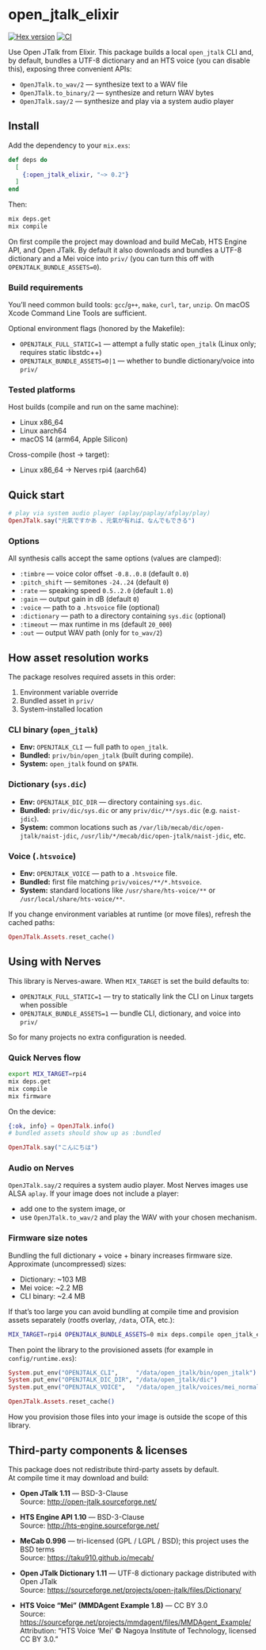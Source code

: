 # open_jtalk_elixir

[![Hex version](https://img.shields.io/hexpm/v/open_jtalk_elixir.svg "Hex version")](https://hex.pm/packages/open_jtalk_elixir)
[![CI](https://github.com/mnishiguchi/open_jtalk_elixir/actions/workflows/ci.yml/badge.svg)](https://github.com/mnishiguchi/open_jtalk_elixir/actions/workflows/ci.yml)

<!-- MODULEDOC -->

Use Open JTalk from Elixir. This package builds a local `open_jtalk` CLI and,
by default, bundles a UTF-8 dictionary and an HTS voice (you can disable this),
exposing three convenient APIs:

- `OpenJTalk.to_wav/2` — synthesize text to a WAV file
- `OpenJTalk.to_binary/2` — synthesize and return WAV bytes
- `OpenJTalk.say/2` — synthesize and play via a system audio player

## Install

Add the dependency to your `mix.exs`:

```elixir
def deps do
  [
    {:open_jtalk_elixir, "~> 0.2"}
  ]
end
```

Then:

```bash
mix deps.get
mix compile
```

On first compile the project may download and build MeCab, HTS Engine API,
and Open JTalk. By default it also downloads and bundles a UTF-8 dictionary
and a Mei voice into `priv/` (you can turn this off with
`OPENJTALK_BUNDLE_ASSETS=0`).

### Build requirements

You’ll need common build tools: `gcc`/`g++`, `make`, `curl`, `tar`, `unzip`.
On macOS Xcode Command Line Tools are sufficient.

Optional environment flags (honored by the Makefile):

- `OPENJTALK_FULL_STATIC=1` — attempt a fully static `open_jtalk` (Linux only; requires static libstdc++)
- `OPENJTALK_BUNDLE_ASSETS=0|1` — whether to bundle dictionary/voice into `priv/`

### Tested platforms

Host builds (compile and run on the same machine):

- Linux x86_64
- Linux aarch64
- macOS 14 (arm64, Apple Silicon)

Cross-compile (host → target):

- Linux x86_64 → Nerves rpi4 (aarch64)

## Quick start

```elixir
# play via system audio player (aplay/paplay/afplay/play)
OpenJTalk.say("元氣ですかあ 、元氣が有れば、なんでもできる")
```

### Options

All synthesis calls accept the same options (values are clamped):

- `:timbre` — voice color offset `-0.8..0.8` (default `0.0`)
- `:pitch_shift` — semitones `-24..24` (default `0`)
- `:rate` — speaking speed `0.5..2.0` (default `1.0`)
- `:gain` — output gain in dB (default `0`)
- `:voice` — path to a `.htsvoice` file (optional)
- `:dictionary` — path to a directory containing `sys.dic` (optional)
- `:timeout` — max runtime in ms (default `20_000`)
- `:out` — output WAV path (only for `to_wav/2`)

<!-- MODULEDOC -->

## How asset resolution works

The package resolves required assets in this order:

1. Environment variable override
2. Bundled asset in `priv/`
3. System-installed location

### CLI binary (`open_jtalk`)

- **Env:** `OPENJTALK_CLI` — full path to `open_jtalk`.
- **Bundled:** `priv/bin/open_jtalk` (built during compile).
- **System:** `open_jtalk` found on `$PATH`.

### Dictionary (`sys.dic`)

- **Env:** `OPENJTALK_DIC_DIR` — directory containing `sys.dic`.
- **Bundled:** `priv/dic/sys.dic` or any `priv/dic/**/sys.dic` (e.g. `naist-jdic`).
- **System:** common locations such as `/var/lib/mecab/dic/open-jtalk/naist-jdic`,
  `/usr/lib/*/mecab/dic/open-jtalk/naist-jdic`, etc.

### Voice (`.htsvoice`)

- **Env:** `OPENJTALK_VOICE` — path to a `.htsvoice` file.
- **Bundled:** first file matching `priv/voices/**/*.htsvoice`.
- **System:** standard locations like `/usr/share/hts-voice/**` or `/usr/local/share/hts-voice/**`.

If you change environment variables at runtime (or move files), refresh the
cached paths:

```elixir
OpenJTalk.Assets.reset_cache()
```

## Using with Nerves

This library is Nerves-aware. When `MIX_TARGET` is set the build defaults to:

- `OPENJTALK_FULL_STATIC=1` — try to statically link the CLI on Linux targets when possible
- `OPENJTALK_BUNDLE_ASSETS=1` — bundle CLI, dictionary, and voice into `priv/`

So for many projects no extra configuration is needed.

### Quick Nerves flow

```bash
export MIX_TARGET=rpi4
mix deps.get
mix compile
mix firmware
```

On the device:

```elixir
{:ok, info} = OpenJTalk.info()
# bundled assets should show up as :bundled

OpenJTalk.say("こんにちは")
```

### Audio on Nerves

`OpenJTalk.say/2` requires a system audio player. Most Nerves images use ALSA
`aplay`. If your image does not include a player:

- add one to the system image, or
- use `OpenJTalk.to_wav/2` and play the WAV with your chosen mechanism.

### Firmware size notes

Bundling the full dictionary + voice + binary increases firmware size. Approximate
(uncompressed) sizes:

- Dictionary: ~103 MB
- Mei voice: ~2.2 MB
- CLI binary: ~2.4 MB

If that’s too large you can avoid bundling at compile time and provision assets
separately (rootfs overlay, `/data`, OTA, etc.):

```bash
MIX_TARGET=rpi4 OPENJTALK_BUNDLE_ASSETS=0 mix deps.compile open_jtalk_elixir
```

Then point the library to the provisioned assets (for example in
`config/runtime.exs`):

```elixir
System.put_env("OPENJTALK_CLI",     "/data/open_jtalk/bin/open_jtalk")
System.put_env("OPENJTALK_DIC_DIR", "/data/open_jtalk/dic")
System.put_env("OPENJTALK_VOICE",   "/data/open_jtalk/voices/mei_normal.htsvoice")

OpenJTalk.Assets.reset_cache()
```

How you provision those files into your image is outside the scope of this
library.

## Third-party components & licenses

This package does not redistribute third-party assets by default.  
At compile time it may download and build:

- **Open JTalk 1.11** — BSD-3-Clause  
  Source: http://open-jtalk.sourceforge.net/

- **HTS Engine API 1.10** — BSD-3-Clause  
  Source: http://hts-engine.sourceforge.net/

- **MeCab 0.996** — tri-licensed (GPL / LGPL / BSD); this project uses the BSD terms  
  Source: https://taku910.github.io/mecab/

- **Open JTalk Dictionary 1.11** — UTF-8 dictionary package distributed with Open JTalk  
  Source: https://sourceforge.net/projects/open-jtalk/files/Dictionary/

- **HTS Voice “Mei” (MMDAgent Example 1.8)** — CC BY 3.0  
  Source: https://sourceforge.net/projects/mmdagent/files/MMDAgent_Example/  
  Attribution: “HTS Voice ‘Mei’ © Nagoya Institute of Technology, licensed CC BY 3.0.”

